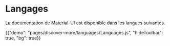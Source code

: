# Langages

<p class="description">La documentation de Material-UI est disponible dans les langues suivantes.</p>

{{"demo": "pages/discover-more/languages/Languages.js", "hideToolbar": true, "bg": true}}